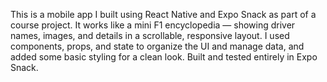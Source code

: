 This is a mobile app I built using React Native and Expo Snack as part of a course project. It works like a mini F1 encyclopedia — showing driver names, images, and details in a scrollable, responsive layout. I used components, props, and state to organize the UI and manage data, and added some basic styling for a clean look. Built and tested entirely in Expo Snack. 
